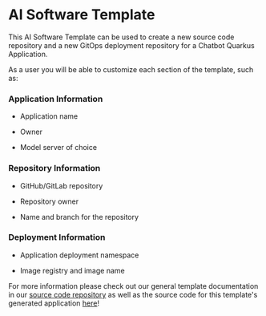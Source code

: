 # AI Software Template

This AI Software Template can be used to create a new source code repository and a new GitOps deployment repository for a Chatbot Quarkus Application.

As a user you will be able to customize each section of the template, such as:

### **Application Information**

- Application name

- Owner

- Model server of choice

### **Repository Information**

- GitHub/GitLab repository

- Repository owner

- Name and branch for the repository

### **Deployment Information**

- Application deployment namespace

- Image registry and image name

For more information please check out our general template documentation in our [source code repository](https://github.com/redhat-ai-dev/ai-lab-template) as well as the source code for this template's generated application [here](https://github.com/maysunfaisal/ai-lab-samples/tree/quarkus-1/chatbot-java-quarkus)!